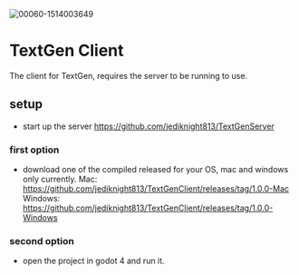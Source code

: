 ![00060-1514003649](https://github.com/jediknight813/TextGenClient/assets/17935336/cdf717d2-bc68-4251-a18b-aa82b7184804)
# TextGen Client

The client for TextGen, requires the server to be running to use.

## setup
* start up the server https://github.com/jediknight813/TextGenServer
### first option
* download one of the compiled released for your OS, mac and windows only currently.
Mac: https://github.com/jediknight813/TextGenClient/releases/tag/1.0.0-Mac
Windows: https://github.com/jediknight813/TextGenClient/releases/tag/1.0.0-Windows
### second option
* open the project in godot 4 and run it.
